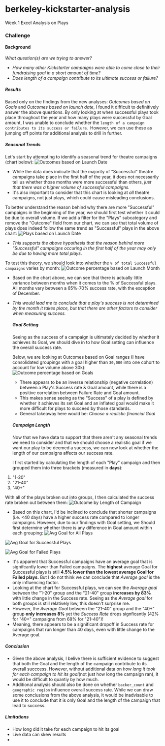 # berkeley-kickstarter-analysis
Week 1 Excel Analysis on Plays

### Challenge
  #### Background
  _What question(s) are we trying to answer?_
  - *How many other Kickstarter campaigns were able to come close to their fundraising goal in a short amount of time?*
  - *Does length of a campaign contribute to its ultimate success or failure?*
  
  ##### Results
  Based only on the findings from the new analyses: *Outcomes based on Goals* and *Outcomes based on launch date*, I found it difficult to definitively answer the above questions. By only looking at when successful plays took place throughout the year and how many plays were successful by Goal amount, I was unable to conclude whether the `length of a campaign contributes to its success or failure.` However, we can use these as jumping off points for additional analysis to drill in further.
   ##### Seasonal Trends
  Let's start by attempting to identify a seasonal trend for theatre campaigns (chart below):
   ![Outcomes based on Launch Date](https://github.com/csparkma/berkeley-kickstarter-analysis/blob/master/Outcomes%20based%20on%20Launch%20Date.png)

 - While the data does indicate that the majority of "Successful" theatre campaigns take place in the first half of the year, it does not necessarily tell us whether those months were more successful than others, *just that there was a higher volume of successful campaigns.*
 - It's also important to consider that this chart is looking at _all_ theatre campaigns, not just plays, which could cause misleading conclusions.
 
To better understand the reason behind why there are more "Successful" campaigns in the beginning of the year, we should first test whether it could be due to overall volume.
If we add a filter for the "Plays" subcategory and remove the "Outcome" field from our chart, we can see that total volume of plays does indeed follow the same trend as "Successful" plays in the above chart:
 ![Plays based on Launch Date](https://github.com/csparkma/berkeley-kickstarter-analysis/blob/master/Plays%20by%20Launch%20Date.png)
  
 - *This supports the above hypothesis that the reason behind more "Successful" campaigns occuring in the first half of the year may only be due to having more total plays*.
 
To test this theory, we should look into whether the `% of total Successful campaigns` varies by month:
![Outcome percentage based on Launch Month](https://github.com/csparkma/berkeley-kickstarter-analysis/blob/master/outcome_pct_based_on_launch_month.png)

- Based on the chart above, we can see that there is actually little variance between months when it comes to the % of Successful plays. All months vary between a 65%-70% success rate, with the exception of December.
- *This would lead me to conclude that a play's success is not determined by the month it takes place, but that there are other factors to consider when measuring success.*
 
   ##### Goal Setting
  Seeing as the success of a campaign is ultimately decided by whether it achieves its Goal, we should dive in to how Goal setting can influence the overall success rate.
  
  Below, we are looking at Outcomes based on Goal ranges (I have consolidated groupings with a goal higher than `30,000` into one cohort to account for low volume above 30k):
  ![Outcome percentage based on Goals](https://github.com/csparkma/berkeley-kickstarter-analysis/blob/master/Outcomes%20Based%20on%20Goals%20Consolidated.png)
  
  - There appears to be an inverse relationship (negative correlation) between a Play's Success rate & Goal amount, while there is a positive correlation between Failure Rate and Goal amount. 
  - This makes sense seeing as the "Success" of a play is defined by whether it achieves its set Goal and an inflated goal would make it more difficult for plays to succeed by those standards.
  - General takeaway here would be: *Choose a realistic financial Goal*
  
  ##### Campaign Length
  Now that we have data to support that there aren't any seasonal trends we need to consider and that we should choose a realistic goal if we want our play to be deemed a success, we can now look at whether the length of our campaigns affects our success rate.
  
  I first started by calculating the length of each "Play" campaign and then grouped them into three brackets (measured in **days**):
  
1. "1-20"
2. "21-40"
3. "40+"

With all of the plays broken out into groups, I then calculated the success rate broken out between them:
![Outcome by Length of Campaign](https://github.com/csparkma/berkeley-kickstarter-analysis/blob/master/Outcome%20by%20Length%20of%20Campaign.png)

- Based on this chart, I'd be inclined to conclude that shorter campaigns (i.e. <40 days) have a higher success rate compared to longer campaigns. However, due to our findings with Goal setting, we Should first determine whether there is any difference in Goal amount within each grouping:
![Avg Goal for All Plays](https://github.com/csparkma/berkeley-kickstarter-analysis/blob/master/Average%20Goals%20for%20Plays.png)

![Avg Goal for Successful Plays](https://github.com/csparkma/berkeley-kickstarter-analysis/blob/master/Avg%20Goals%20for%20Successful%20Plays.png)

![Avg Goal for Failed Plays](https://github.com/csparkma/berkeley-kickstarter-analysis/blob/master/Avg%20Goals%20for%20Failed%20Plays.png)

- It's apparent that Successful campaigns have an average goal that is signifcantly lower than Failed campaigns. The **highest** average Goal for Successful plays is still **4.5% lower than the lowest average Goal for Failed plays.** But I do not think we can conclude that *Average goal* is the only influencing factor.
- Looking at the chart for Successful plays, we can see the *Average goal* between the "1-20" group and the "21-40" group **increases by 83%** with little change in the Success rate. Seeing as the *Average goal* for both groups is still relatively low, this doesn't surprise me.
- However, the *Average Goal* between the "21-40" group and the "40+" group **only increases 8%** yet the *Success Rate* drops signficantly (42% for "40+" campaigns from 68% for "21-40")!
- Meaning, there appears to be a significant dropoff in Success rate for campaigns that run longer than 40 days, even with little change to the Average goal. 

##### Conclusion
- Given the above analysis, I belive there is sufficient evidence to suggest that both the Goal and the length of the campaign contribute to its overall succcess. However, without additional data on *how long it took for each campaign to hit its goal*(not just how long the campaign ran), it would be difficult to quantiy by how much.
- Additional analysis should also be done on whether `backer_count` and `geographic region` influence overall success rate. While we can draw some conclusions from the above analysis, it would be inadvisable to use it to conclude that it is only Goal and the length of the campaign that lead to success. 



##### Limitations
- How long did it take for each campaign to hit its goal
- Live data can skew results
- 
